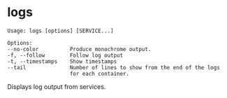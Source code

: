 <!--[metadata]>
+++
title = "logs"
description = "Displays log output from services."
keywords = ["fig, composition, compose, docker, orchestration, cli,  logs"]
[menu.main]
identifier="logs.compose"
parent = "smn_compose_cli"
+++
<![end-metadata]-->

# logs

```
Usage: logs [options] [SERVICE...]

Options:
--no-color          Produce monochrome output.
-f, --follow        Follow log output
-t, --timestamps    Show timestamps
--tail              Number of lines to show from the end of the logs
                    for each container.
```

Displays log output from services.
